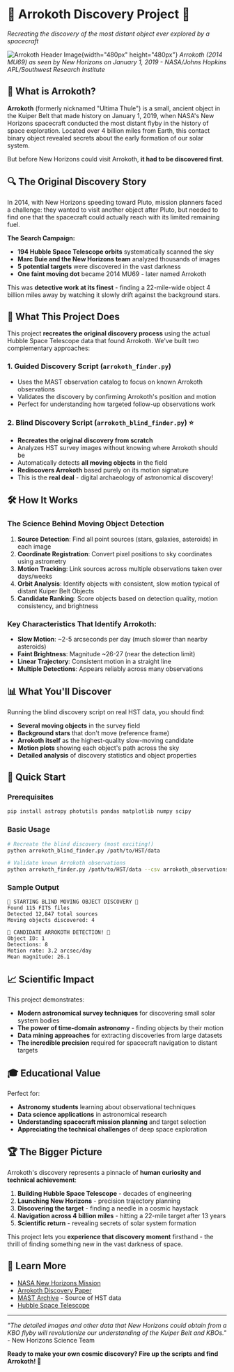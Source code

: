 # 🚀 Arrokoth Discovery Project 🔭

_Recreating the discovery of the most distant object ever explored by a spacecraft_

![Arrokoth Header Image](https://newhorizons.jhuapl.edu/Galleries/Featured-Images/pics800wide/CA06_color_m-h_desmear_destrip_contrast-selected%20cover.png){width="480px" height="480px"}
_Arrokoth (2014 MU69) as seen by New Horizons on January 1, 2019 - NASA/Johns Hopkins APL/Southwest Research Institute_

## 🌟 What is Arrokoth?

**Arrokoth** (formerly nicknamed "Ultima Thule") is a small, ancient object in the Kuiper Belt that made history on January 1, 2019, when NASA's New Horizons spacecraft conducted the most distant flyby in the history of space exploration. Located over 4 billion miles from Earth, this contact binary object revealed secrets about the early formation of our solar system.

But before New Horizons could visit Arrokoth, **it had to be discovered first**.

## 🔍 The Original Discovery Story

In 2014, with New Horizons speeding toward Pluto, mission planners faced a challenge: they wanted to visit another object after Pluto, but needed to find one that the spacecraft could actually reach with its limited remaining fuel.

**The Search Campaign:**

- **194 Hubble Space Telescope orbits** systematically scanned the sky
- **Marc Buie and the New Horizons team** analyzed thousands of images
- **5 potential targets** were discovered in the vast darkness
- **One faint moving dot** became 2014 MU69 - later named Arrokoth

This was **detective work at its finest** - finding a 22-mile-wide object 4 billion miles away by watching it slowly drift against the background stars.

## 🎯 What This Project Does

This project **recreates the original discovery process** using the actual Hubble Space Telescope data that found Arrokoth. We've built two complementary approaches:

### 1. **Guided Discovery Script** (`arrokoth_finder.py`)

- Uses the MAST observation catalog to focus on known Arrokoth observations
- Validates the discovery by confirming Arrokoth's position and motion
- Perfect for understanding how targeted follow-up observations work

### 2. **Blind Discovery Script** (`arrokoth_blind_finder.py`) ⭐

- **Recreates the original discovery from scratch**
- Analyzes HST survey images without knowing where Arrokoth should be
- Automatically detects **all moving objects** in the field
- **Rediscovers Arrokoth** based purely on its motion signature
- This is the **real deal** - digital archaeology of astronomical discovery!

## 🛠️ How It Works

### The Science Behind Moving Object Detection

1. **Source Detection**: Find all point sources (stars, galaxies, asteroids) in each image
2. **Coordinate Registration**: Convert pixel positions to sky coordinates using astrometry
3. **Motion Tracking**: Link sources across multiple observations taken over days/weeks
4. **Orbit Analysis**: Identify objects with consistent, slow motion typical of distant Kuiper Belt Objects
5. **Candidate Ranking**: Score objects based on detection quality, motion consistency, and brightness

### Key Characteristics That Identify Arrokoth:

- **Slow Motion**: ~2-5 arcseconds per day (much slower than nearby asteroids)
- **Faint Brightness**: Magnitude ~26-27 (near the detection limit)
- **Linear Trajectory**: Consistent motion in a straight line
- **Multiple Detections**: Appears reliably across many observations

## 📊 What You'll Discover

Running the blind discovery script on real HST data, you should find:

- **Several moving objects** in the survey field
- **Background stars** that don't move (reference frame)
- **Arrokoth itself** as the highest-quality slow-moving candidate
- **Motion plots** showing each object's path across the sky
- **Detailed analysis** of discovery statistics and object properties

## 🚀 Quick Start

### Prerequisites

```bash
pip install astropy photutils pandas matplotlib numpy scipy
```

### Basic Usage

```bash
# Recreate the blind discovery (most exciting!)
python arrokoth_blind_finder.py /path/to/HST/data

# Validate known Arrokoth observations
python arrokoth_finder.py /path/to/HST/data --csv arrokoth_observations.csv
```

### Sample Output

```
🔭 STARTING BLIND MOVING OBJECT DISCOVERY 🔭
Found 115 FITS files
Detected 12,847 total sources
Moving objects discovered: 4

🎯 CANDIDATE ARROKOTH DETECTION! 🎯
Object ID: 1
Detections: 8
Motion rate: 3.2 arcsec/day
Mean magnitude: 26.1
```

## 📈 Scientific Impact

This project demonstrates:

- **Modern astronomical survey techniques** for discovering small solar system bodies
- **The power of time-domain astronomy** - finding objects by their motion
- **Data mining approaches** for extracting discoveries from large datasets
- **The incredible precision** required for spacecraft navigation to distant targets

## 🎓 Educational Value

Perfect for:

- **Astronomy students** learning about observational techniques
- **Data science applications** in astronomical research
- **Understanding spacecraft mission planning** and target selection
- **Appreciating the technical challenges** of deep space exploration

## 🏆 The Bigger Picture

Arrokoth's discovery represents a pinnacle of **human curiosity and technical achievement**:

1. **Building Hubble Space Telescope** - decades of engineering
2. **Launching New Horizons** - precision trajectory planning
3. **Discovering the target** - finding a needle in a cosmic haystack
4. **Navigation across 4 billion miles** - hitting a 22-mile target after 13 years
5. **Scientific return** - revealing secrets of solar system formation

This project lets you **experience that discovery moment** firsthand - the thrill of finding something new in the vast darkness of space.

## 🔗 Learn More

- [NASA New Horizons Mission](https://www.nasa.gov/mission_pages/newhorizons/main/index.html)
- [Arrokoth Discovery Paper](https://science.nasa.gov/solar-system/kuiper-belt/arrokoth-2014-mu69/)
- [MAST Archive](https://archive.stsci.edu/) - Source of HST data
- [Hubble Space Telescope](https://hubblesite.org/)

---

_"The detailed images and other data that New Horizons could obtain from a KBO flyby will revolutionize our understanding of the Kuiper Belt and KBOs."_ - New Horizons Science Team

**Ready to make your own cosmic discovery? Fire up the scripts and find Arrokoth! 🌌**
